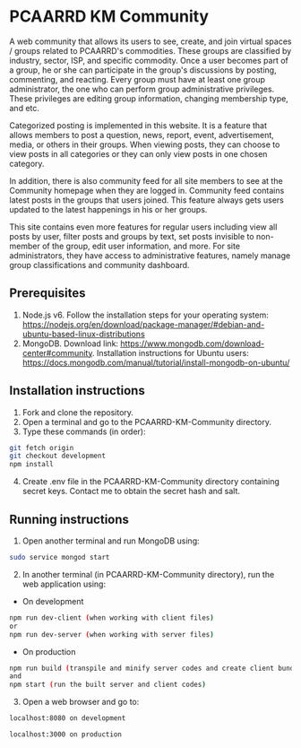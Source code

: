 # PCAARRD KM Community
A web community that allows its users to see, create, and join virtual spaces / groups related to PCAARRD's commodities. These groups are classified by industry, sector, ISP, and specific commodity. Once a user becomes part of a group, he or she can participate in the group's discussions by posting, commenting, and reacting. Every group must have at least one group administrator, the one who can perform group administrative privileges. These privileges are editing group information, changing membership type, and etc.

Categorized posting is implemented in this website. It is a feature that allows members to post a question, news, report, event, advertisement, media, or others in their groups. When viewing posts, they can choose to view posts in all categories or they can only view posts in one chosen category.

In addition, there is also community feed for all site members to see at the Community homepage when they are logged in. Community feed contains latest posts in the groups that users joined. This feature always gets users updated to the latest happenings in his or her groups. 

This site contains even more features for regular users including view all posts by user, filter posts and groups by text, set posts invisible to non-member of the group, edit user information, and more. For site administrators, they have access to administrative features, namely manage group classifications and community dashboard.

## Prerequisites
1. Node.js v6. Follow the installation steps for your operating system: https://nodejs.org/en/download/package-manager/#debian-and-ubuntu-based-linux-distributions
2. MongoDB. Download link: https://www.mongodb.com/download-center#community. Installation instructions for Ubuntu users: https://docs.mongodb.com/manual/tutorial/install-mongodb-on-ubuntu/

## Installation instructions
1. Fork and clone the repository.
2. Open a terminal and go to the PCAARRD-KM-Community directory.
3. Type these commands (in order):

```bash
git fetch origin
git checkout development
npm install
```
4. Create .env file in the PCAARRD-KM-Community directory containing secret keys. Contact me to obtain the secret hash and salt.

## Running instructions
1. Open another terminal and run MongoDB using:

```bash
sudo service mongod start
```
2. In another terminal (in PCAARRD-KM-Community directory), run the web application using:

  * On development
```bash
npm run dev-client (when working with client files)
or
npm run dev-server (when working with server files)
```

   * On production
```bash
npm run build (transpile and minify server codes and create client bundle)
and 
npm start (run the built server and client codes)
```
3. Open a web browser and go to:

```bash
localhost:8080 on development
```

```bash
localhost:3000 on production
```
